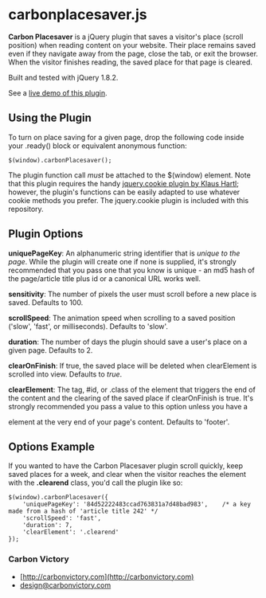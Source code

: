 carbonplacesaver.js
=================

**Carbon Placesaver** is a jQuery plugin that saves a visitor's place (scroll position) when reading content on your website.
Their place remains saved even if they navigate away from the page, close the tab, or exit the browser.
When the visitor finishes reading, the saved place for that page is cleared.

Built and tested with jQuery 1.8.2.

See a [live demo of this plugin](http://carbonvictory.com/dev/placesaver/demo.html).

Using the Plugin
----------------

To turn on place saving for a given page, drop the following code inside your .ready() block or equivalent anonymous function:

	$(window).carbonPlacesaver();
	
The plugin function call *must* be attached to the $(window) element. Note that this plugin requires the handy [jquery.cookie plugin by Klaus Hartl](https://github.com/carhartl/jquery-cookie); however, the plugin's functions can be easily adapted to use whatever cookie methods you prefer. The jquery.cookie plugin is included with this repository.

Plugin Options
--------------

**uniquePageKey**: An alphanumeric string identifier that is *unique to the page*. While the plugin will create one if none is supplied, it's strongly recommended that you pass one that you know is unique - an md5 hash of the page/article title plus id or a canonical URL works well.

**sensitivity**: The number of pixels the user must scroll before a new place is saved. Defaults to 100.

**scrollSpeed**: The animation speed when scrolling to a saved position ('slow', 'fast', or milliseconds). Defaults to 'slow'.

**duration**: The number of days the plugin should save a user's place on a given page. Defaults to 2.

**clearOnFinish**: If true, the saved place will be deleted when clearElement is scrolled into view. Defaults to _true_.

**clearElement**: The tag, #id, or .class of the element that triggers the end of the content and the clearing of the saved place if clearOnFinish is true. It's strongly recommended you pass a value to this option unless you have a <footer> element at the very end of your page's content. Defaults to 'footer'.

Options Example
---------------

If you wanted to have the Carbon Placesaver plugin scroll quickly, keep saved places for a week, and clear when the visitor reaches the element with the **.clearend** class, you'd call the plugin like so:

	$(window).carbonPlacesaver({
		'uniquePageKey': '84d52222483ccad763831a7d48bad983',	/* a key made from a hash of 'article title 242' */
		'scrollSpeed': 'fast',
		'duration': 7,
		'clearElement': '.clearend'
	});

### Carbon Victory

+ [http://carbonvictory.com](http://carbonvictory.com)
+ [design@carbonvictory.com](mailto:design@carbonvictory.com)